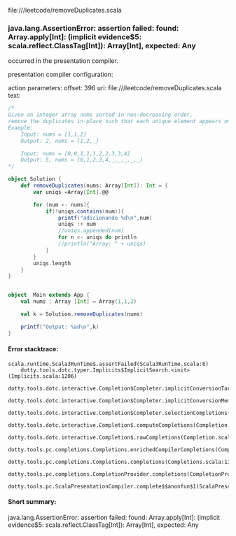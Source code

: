file://<WORKSPACE>/leetcode/removeDuplicates.scala
### java.lang.AssertionError: assertion failed: found: Array.apply[Int]: (implicit evidence$5: scala.reflect.ClassTag[Int]): Array[Int], expected: Any

occurred in the presentation compiler.

presentation compiler configuration:


action parameters:
offset: 396
uri: file://<WORKSPACE>/leetcode/removeDuplicates.scala
text:
```scala
/*
Given an integer array nums sorted in non-decreasing order,
remove the duplicates in-place such that each unique element appears only once
Example:
    Input: nums = [1,1,2]
    Output: 2, nums = [1,2,_]

    Input: nums = [0,0,1,1,1,2,2,3,3,4]
    Output: 5, nums = [0,1,2,3,4,_,_,_,_,_]
*/

object Solution {
    def removeDuplicates(nums: Array[Int]): Int = {
        var uniqs =Array[Int].@@

        for (num <- nums){
            if(!uniqs.contains(num)){
                printf("adicionando %d\n",num)
                uniqs :+ num
                //uniqs.appended(num)
                for n <- uniqs do println
                //println("Array: " + uniqs)
            }
        }
        uniqs.length
    }
}


object  Main extends App {
    val nums : Array [Int] = Array(1,1,2)

    val k = Solution.removeDuplicates(nums)

    printf("Output: %ad\n",k)
}
```



#### Error stacktrace:

```
scala.runtime.Scala3RunTime$.assertFailed(Scala3RunTime.scala:8)
	dotty.tools.dotc.typer.Implicits$ImplicitSearch.<init>(Implicits.scala:1206)
	dotty.tools.dotc.interactive.Completion$Completer.implicitConversionTargets(Completion.scala:630)
	dotty.tools.dotc.interactive.Completion$Completer.implicitConversionMemberCompletions(Completion.scala:514)
	dotty.tools.dotc.interactive.Completion$Completer.selectionCompletions(Completion.scala:445)
	dotty.tools.dotc.interactive.Completion$.computeCompletions(Completion.scala:218)
	dotty.tools.dotc.interactive.Completion$.rawCompletions(Completion.scala:78)
	dotty.tools.pc.completions.Completions.enrichedCompilerCompletions(Completions.scala:114)
	dotty.tools.pc.completions.Completions.completions(Completions.scala:136)
	dotty.tools.pc.completions.CompletionProvider.completions(CompletionProvider.scala:139)
	dotty.tools.pc.ScalaPresentationCompiler.complete$$anonfun$1(ScalaPresentationCompiler.scala:150)
```
#### Short summary: 

java.lang.AssertionError: assertion failed: found: Array.apply[Int]: (implicit evidence$5: scala.reflect.ClassTag[Int]): Array[Int], expected: Any